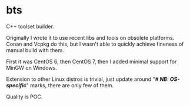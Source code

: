 # bts
C++ toolset builder.

Originally I wrote it to use recent libs and tools on obsolete platforms.  
Conan and Vcpkg do this, but I wasn't able to quickly achieve fineness of manual build with them. 

First it was CentOS 6, then CentOS 7, then I added minimal support for MinGW on Windows.

Extension to other Linux distros is trivial, just update around "___# NB: OS-specific___" marks, there are only few of them.    

Quality is POC.